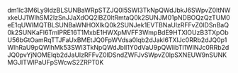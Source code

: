dm1lc3M6Ly9ldzBLSUNBaWRpSTZJQ0l5SWl3TkNpQWdJbkJ6SWpvZ0ltNWxkeUJ1WlhSM2IzSnJJaXdOQ2lBZ0ltRmtaQ0k2SUNJM01pNDBOQzQzTUM0eE1qUWlMQTBLSUNBaWNHOXlkQ0k2SUNJek1EVTBNaUlzRFFvZ0lDSnBaQ0k2SUNKaFl6TmlPRE16T1MxbE1HWXpMVFF3WmpBdE9HTXlOUzB3TXpObU56bGtOamRqTTJFaUxBMEtJQ0FpWVdsa0lqb2dJakl6TXlJc0RRb2dJQ0p1WlhRaU9pQWlhMk53SWl3TkNpQWdJblI1Y0dVaU9pQWlibTl1WlNJc0RRb2dJQ0pvYjNOMElqb2dJaUlzRFFvZ0lDSndZWFJvSWpvZ0lpSXNEUW9nSUNKMGJITWlPaUFpSWcwS2ZRPT0K
